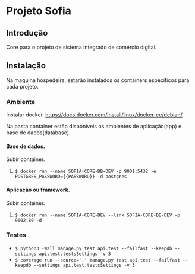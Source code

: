 # Projeto Sofia

## Introdução

Core para o projeto de sistema integrado de comércio digital.

## Instalação

Na maquina hospedeira, estarão instalados os containers especificos para cada projeto.

### Ambiente

Instalar docker.
https://docs.docker.com/install/linux/docker-ce/debian/

Na pasta container estão disponiveis os ambientes de aplicação(app) e base de dados(database).

#### Base de dados.

Subir container.

1. `$ docker run --name SOFIA-CORE-DB-DEV -p 9001:5432 -e POSTGRES_PASSWORD={{PASSWORD}} -d postgres`

#### Aplicação ou framework.

Subir container.

1. `$ docker run --name SOFIA-CORE-DEV --link SOFIA-CORE-DB-DEV -p 9002:80 -d`

### Testes

* `$ python3 -Wall manage.py test api.test --failfast --keepdb --settings api.test.testsSettings -v 3`
* `$ coverage run --source='.' manage.py test api.test --failfast --keepdb --settings api.test.testsSettings -v 3`
